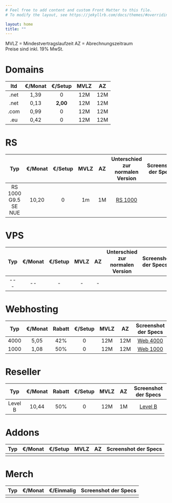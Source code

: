 ```yaml
---
# Feel free to add content and custom Front Matter to this file.
# To modify the layout, see https://jekyllrb.com/docs/themes/#overriding-theme-defaults

layout: home
title: ""
---
```


MVLZ = Mindestvertragslaufzeit 
AZ = Abrechnungszeitraum  
Preise sind inkl. 19% MwSt.  

Domains
===
|  ltd  | €/Monat | €/Setup  | MVLZ  |  AZ   |
| :---: | :-----: | :------: | :---: | :---: |
| .net  |  1,39   |    0     |  12M  |  12M  |
| .net  |  0,13   | **2,00** |  12M  |  12M  |
| .com  |  0,99   |    0     |  12M  |  12M  |
|  .eu  |  0,42   |    0     |  12M  |  12M  |


RS
===
|         Typ         | €/Monat | €/Setup | MVLZ  |  AZ   | Unterschied zur normalen Version | Screenshot der Specs |
| :-----------------: | :-----: | :-----: | :---: | :---: | :------------------------------: | :------------------: |
| RS 1000 G9.5 SE NUE |  10,20  |    0    |  1m   |  1M   |  [RS 1000](/images/rs1000.jpeg)  |

 
 
VPS
===
|  Typ  | €/Monat | €/Setup | MVLZ  |  AZ   | Unterschied zur normalen Version | Screenshot der Specs |
| :---: | :-----: | :-----: | :---: | :---: | :------------------------------: | :------------------- |
|  ---  |   --    |    -    |   -   |   -   |                                  |                      |


Webhosting
===
|  Typ  | €/Monat | Rabatt | €/Setup | MVLZ  |  AZ   |                                Screenshot der Specs                                |
| :---: | :-----: | :----: | :-----: | :---: | :---: | :--------------------------------------------------------------------------------: |
| 4000  |  5,05   |  42%   |    0    |  12M  |  12M  | [Web 4000](https://raw.githubusercontent.com/Bitti09/nceaster23/main/web4000.jpeg) |
| 1000  |  1,08   |  50%   |    0    |  12M  |  12M  |                          [Web 1000](/images/web1000.jpeg)                          |


Reseller
===
|   Typ   | €/Monat | Rabatt | €/Setup | MVLZ  |  AZ   |        Screenshot der Specs        |
| :-----: | :-----: | :----: | :-----: | :---: | :---: | :--------------------------------: |
| Level B |  10,44  |  50%   |    0    |  12M  |  1M   | [Level B](/images/reseller-b.jpeg) |



Addons
===
|  Typ  | €/Monat | €/Setup | MVLZ  |  AZ   | Screenshot der Specs |
| :---: | :-----: | :-----: | :---: | :---: | :------------------: |
|       |         |         |       |       |                      |


Merch
===
|  Typ  | €/Monat | €/Einmalig | Screenshot der Specs |
| :---: | :-----: | :--------: | :------------------: |
|       |         |            |                      |